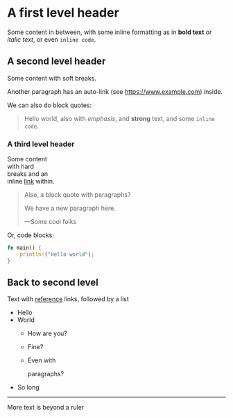 # A first level header

Some content in between, with some inline formatting as in **bold text** or
*italic text*, or even `inline code`.

## A second level header

Some content
with soft breaks.

Another paragraph has an auto-link (see <https://www.example.com>) inside.

We can also do block quotes:

> Hello world, also with *emphasis*, and **strong** text, and some `inline
> code`.

### A third level header

Some content\
with hard\
breaks and an \
inline [link](http://example.com) within.

> Also, a block quote with paragraphs?
>
> We have a new paragraph here.
>
> —Some cool folks

Or, code blocks:

```rust
fn main() {
    println!("Hello world");
}
```

## Back to second level

Text with [reference][42] links, followed by a list

* Hello
* World
    * How are you?
    * Fine?
    * Even with

        paragraphs?
* So long

----

More text is beyond a ruler

[42]: https://www.example.com